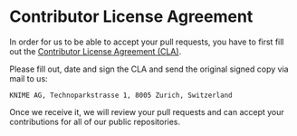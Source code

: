# Contributor License Agreement

In order for us to be able to accept your pull requests, you have to first fill out the [Contributor License Agreement (CLA)](https://www.knime.com/sites/default/files/2023-03/KNIME_CLA.pdf). 

Please fill out, date and sign the CLA and send the original signed copy via mail to us:

	KNIME AG, Technoparkstrasse 1, 8005 Zurich, Switzerland

Once we receive it, we will review your pull requests and can accept your contributions for all of our public repositories.

